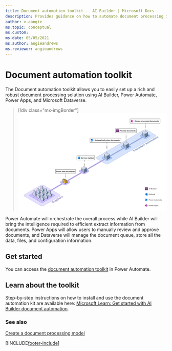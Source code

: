 ```yaml
---
title: Document automation toolkit -  AI Builder | Microsoft Docs
description: Provides guidance on how to automate document processing in AI Builder.
author: v-aangie
ms.topic: conceptual
ms.custom: 
ms.date: 05/05/2021
ms.author: angieandrews
ms.reviewer: angieandrews
---
```


# Document automation toolkit

The Document automation toolkit allows you to easily set up a rich and robust document processing solution using AI Builder, Power Automate, Power Apps, and Microsoft Dataverse.

> [!div class="mx-imgBorder"]
> ![process diagram.](media/doc-automation.png "Diagram showing the stages of document automation")


Power Automate will orchestrate the overall process while AI Builder will bring the intelligence required to efficient extract information from documents. Power Apps will allow users to manually review and approve documents, and Dataverse will manage the document queue, store all the data, files, and configuration information.

## Get started

You can access the [document automation toolkit](https://flow.microsoft.com/manage/aibuilder/documentautomation) in Power Automate. 

## Learn about the toolkit

Step-by-step instructions on how to install and use the document automation kit are available here: [Microsoft Learn: Get started with AI Builder document automation](/learn/modules/get-started-ai-builder-document-automation/).

### See also

[Create a document processing model](create-form-processing-model.md)


[!INCLUDE[footer-include](includes/footer-banner.md)]
